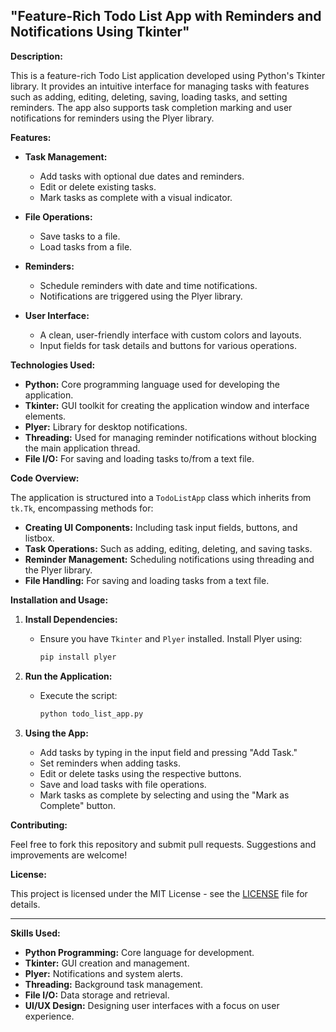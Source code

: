 ## **"Feature-Rich Todo List App with Reminders and Notifications Using Tkinter"**

**Description:**

This is a feature-rich Todo List application developed using Python's Tkinter library. It provides an intuitive interface for managing tasks with features such as adding, editing, deleting, saving, loading tasks, and setting reminders. The app also supports task completion marking and user notifications for reminders using the Plyer library.

**Features:**

- **Task Management:**
  - Add tasks with optional due dates and reminders.
  - Edit or delete existing tasks.
  - Mark tasks as complete with a visual indicator.

- **File Operations:**
  - Save tasks to a file.
  - Load tasks from a file.

- **Reminders:**
  - Schedule reminders with date and time notifications.
  - Notifications are triggered using the Plyer library.

- **User Interface:**
  - A clean, user-friendly interface with custom colors and layouts.
  - Input fields for task details and buttons for various operations.

**Technologies Used:**

- **Python:** Core programming language used for developing the application.
- **Tkinter:** GUI toolkit for creating the application window and interface elements.
- **Plyer:** Library for desktop notifications.
- **Threading:** Used for managing reminder notifications without blocking the main application thread.
- **File I/O:** For saving and loading tasks to/from a text file.

**Code Overview:**

The application is structured into a `TodoListApp` class which inherits from `tk.Tk`, encompassing methods for:
- **Creating UI Components:** Including task input fields, buttons, and listbox.
- **Task Operations:** Such as adding, editing, deleting, and saving tasks.
- **Reminder Management:** Scheduling notifications using threading and the Plyer library.
- **File Handling:** For saving and loading tasks from a text file.

**Installation and Usage:**

1. **Install Dependencies:**
   - Ensure you have `Tkinter` and `Plyer` installed. Install Plyer using:
     ```bash
     pip install plyer
     ```

2. **Run the Application:**
   - Execute the script:
     ```bash
     python todo_list_app.py
     ```

3. **Using the App:**
   - Add tasks by typing in the input field and pressing "Add Task."
   - Set reminders when adding tasks.
   - Edit or delete tasks using the respective buttons.
   - Save and load tasks with file operations.
   - Mark tasks as complete by selecting and using the "Mark as Complete" button.

**Contributing:**

Feel free to fork this repository and submit pull requests. Suggestions and improvements are welcome!

**License:**

This project is licensed under the MIT License - see the [LICENSE](LICENSE) file for details.

---

**Skills Used:**
- **Python Programming:** Core language for development.
- **Tkinter:** GUI creation and management.
- **Plyer:** Notifications and system alerts.
- **Threading:** Background task management.
- **File I/O:** Data storage and retrieval.
- **UI/UX Design:** Designing user interfaces with a focus on user experience.
